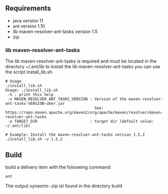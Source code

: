## Requirements
* java version 11
* ant version 1.10
* lib maven-resolver-ant-tasks version 1.5
* zip


### lib maven-resolver-ant-tasks

The lib maven-resolver-ant-tasks is required and must be located in the directory ~/.ant/lib
to install the lib maven-resolver-ant-tasks you can use the script install_lib.sh

```
# Usage
./install_lib.sh
Usage: ./install_lib.sh
 -h : print this help
 -v MAVEN_RESOLVER_ANT_TASKS_VERSION : Version of the maven-resolver-ant-tasks-VERSION-uber.jar
                                       See: https://repo.maven.apache.org/maven2/org/apache/maven/resolver/maven-resolver-ant-tasks
 -o TARGET_DIR                       : target dir (default value: ~/.ant/lib)

# Example: Install the maven-resolver-ant-tasks version 1.5.2
./install_lib.sh -v 1.5.2
```

## Build

build a delivery item with the foloowing command:

```
ant
```

The output xynaorm-<VERSION>.zip ist found in the directory build
